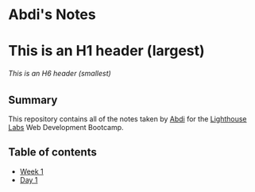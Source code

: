 # Abdi's Notes
# This is an H1 header (largest)
###### This is an H6 header (smallest)

## Summary

This repository contains all of the notes taken by [Abdi](https://github.com/TorontosFinest) for the [Lighthouse Labs](https://www.lighthouselabs.ca/) Web Development Bootcamp.

## Table of contents
 * [Week 1](/Week_1)
  * [Day 1](/Week_1/Day_1)